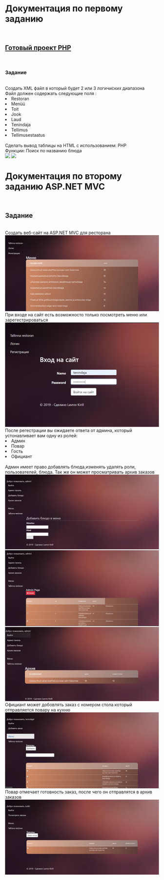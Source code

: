 <h1>Документация по первому заданию</h1>
<br>
<h2><a href="https://lavrov17.thkit.ee/ArvestusToo_Lavrov/">Готовый проект PHP<a></h2>
<br>
<h3>Задание</h3>
<br>
Создать XML файл в который будет 2 или 3 логичиских диапазона
<br>
Файл должен содержать следующие поля :
  <br>
  <li>Restoran</li>
  <li>Menüü</li>
  <li>Toit</li>
  <li>Jook</li>
  <li>Laud</li>
  <li>Tenindaja</li>
  <li>Tellimus</li>
  <li>Tellimusestaatus</li>
<br>
Сделать вывод таблицы на HTML с использованием:
PHP
<br>
Функции:
Поиск по названию блюда
<br>
<img src="https://github.com/Sektumsem/LastProject/blob/master/H%C3%B5iva2.PNG">
<img src="https://github.com/Sektumsem/LastProject/blob/master/H%C3%B5iva.PNG">
<br>
<h1>Документация по второму заданию ASP.NET MVC</h1>
<br>
<h2>Задание</h2>
<br>
Создать веб-сайт на ASP.NET MVC для ресторана
<br>
  <img src="https://github.com/Sektumsem/LastProject/blob/master/Снимок.PNG">
  <br>
При входе на сайт есть возможносто только посмотреть меню или зарегестрироваться
  <br>
  <img src="https://github.com/Sektumsem/LastProject/blob/master/login.PNG">
  <br>
После регестрации вы ожидаете ответа от админа, который устонавливает вам одну из ролей:
<br>
  <li>Админ</li>
  <li>Повар</li>
  <li>Гость</li>
  <li>Официант</li>
<br>
Админ имеет право добавлять блюда,изменять удалять роли, пользователей, блюда. 
Так же он может просматривать архив заказов
  <br>
  <img src="https://github.com/Sektumsem/LastProject/blob/master/add eat.PNG">
  <br>
  <img src="https://github.com/Sektumsem/LastProject/blob/master/admin panel.PNG">
  <br>
  <img src="https://github.com/Sektumsem/LastProject/blob/master/arhive.PNG">
  <br>
 Официант может добовлять заказ с номером стола который отправляется повару на кухню
  <br>
  <img src="https://github.com/Sektumsem/LastProject/blob/master/add oreder.PNG">
  <br>
  Повар отмечает готовность заказ, после чего он отправлятся в архив заказов
  <br>
  <img src="https://github.com/Sektumsem/LastProject/blob/master/vaataTellimus.PNG">
